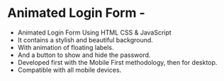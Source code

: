 # Animated Login Form - 
- Animated Login Form Using HTML CSS & JavaScript 
- It contains a stylish and beautiful background. 
- With animation of floating labels. 
- And a button to show and hide the password. 
- Developed first with the Mobile First methodology, then for desktop. 
- Compatible with all mobile devices.
